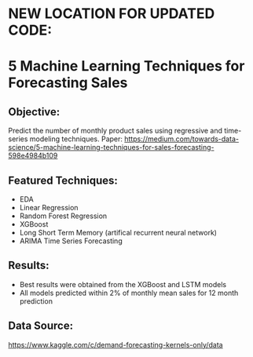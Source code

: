 # NEW LOCATION FOR UPDATED CODE:

# 5 Machine Learning Techniques for Forecasting Sales

## Objective:

Predict the number of monthly product sales using regressive and time-series modeling techniques.
Paper:
https://medium.com/towards-data-science/5-machine-learning-techniques-for-sales-forecasting-598e4984b109

## Featured Techniques:

- EDA
- Linear Regression
- Random Forest Regression
- XGBoost
- Long Short Term Memory (artifical recurrent neural network)
- ARIMA Time Series Forecasting

## Results:

- Best results were obtained from the XGBoost and LSTM models
- All models predicted within 2% of monthly mean sales for 12 month prediction

## Data Source:

https://www.kaggle.com/c/demand-forecasting-kernels-only/data
